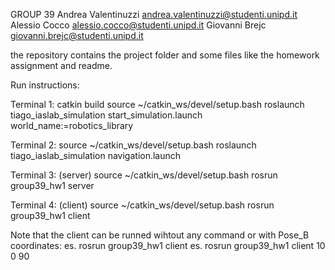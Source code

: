 GROUP 39
Andrea Valentinuzzi 	andrea.valentinuzzi@studenti.unipd.it
Alessio Cocco 		alessio.cocco@studenti.unipd.it
Giovanni Brejc 		giovanni.brejc@studenti.unipd.it

the repository contains the project folder and some files like the homework assignment and readme.

Run instructions:

Terminal 1:
	catkin build
	source ~/catkin_ws/devel/setup.bash
	roslaunch tiago_iaslab_simulation start_simulation.launch world_name:=robotics_library

Terminal 2:
	source ~/catkin_ws/devel/setup.bash
	roslaunch tiago_iaslab_simulation navigation.launch

Terminal 3: (server)
	source ~/catkin_ws/devel/setup.bash
	rosrun group39_hw1 server

Terminal 4: (client)
	source ~/catkin_ws/devel/setup.bash
	rosrun group39_hw1 client
	
Note that the client can be runned wihtout any command or with Pose_B coordinates:
	es. rosrun group39_hw1 client
	es. rosrun group39_hw1 client 10 0 90